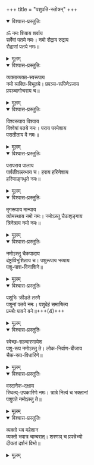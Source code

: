 +++
title = "पशुपति-स्तोत्रम्"
+++



<details open><summary>विश्वास-प्रस्तुतिः</summary>

ॐ नमः शिवाय शर्वाय  
सर्वेषां पतये नमः।
नमो रौद्राय रुद्राय  
रौद्राणां पतये नमः॥
</details>

<details><summary>मूलम्</summary>

ॐ नमः शिवाय शर्वाय सर्वेषां पतये नमः।
नमो रौद्राय रुद्राय रौद्राणां पतये नमः॥
</details>


<details open><summary>विश्वास-प्रस्तुतिः</summary>

व्यक्ताव्यक्त-स्वरूपाय  
नमो व्यक्ति-विभूतये।
प्रपञ्च-रूपिणेऽजाय  
प्रपञ्चागोचराय च॥
</details>

<details><summary>मूलम्</summary>

व्यक्ताव्यक्तस्वरूपाय नमो व्यक्तिविभूतये।
प्रपञ्चरूपिणेऽजाय प्रपञ्चागोचराय च॥
</details>


<details open><summary>विश्वास-प्रस्तुतिः</summary>

विश्वरूपाय विश्वाय  
विश्वेषां पतये नमः।
पराय परमेशाय  
परातीताय वै नमः॥
</details>

<details><summary>मूलम्</summary>

विश्वरूपाय विश्वाय विश्वेषां पतये नमः।
पराय परमेशाय परातीताय वै नमः॥
</details>


<details open><summary>विश्वास-प्रस्तुतिः</summary>

परापराय पालाय  
पार्वतीवल्लभाय च।
हराय हरिणेशाय  
हरिणाङ्गधृते नमः॥
</details>

<details><summary>मूलम्</summary>

परापराय पालाय पार्वतीवल्लभाय च।
हराय हरिणेशाय हरिणाङ्गधृते नमः॥
</details>


<details open><summary>विश्वास-प्रस्तुतिः</summary>

मृगरूपाय मान्याय  
व्योमस्थाय नमो नमः।
नमोऽस्तु चैकशृङ्गाय  
त्रिनेत्राय नमो नमः॥
</details>

<details><summary>मूलम्</summary>

मृगरूपाय मान्याय व्योमस्थाय नमो नमः।
नमोऽस्तु चैकशृङ्गाय त्रिनेत्राय नमो नमः॥
</details>


<details open><summary>विश्वास-प्रस्तुतिः</summary>

नमोऽस्तु चैकपादाय  
दंष्ट्राविभूशिताय च।
पशुरूपाय भव्याय  
पशु-पाश-विनाशिने॥
</details>

<details><summary>मूलम्</summary>

नमोऽस्तु चैकपादाय दंष्ट्राविभूशिताय च।
पशुरूपाय भव्याय पशुपाशविनाशिने॥
</details>


<details open><summary>विश्वास-प्रस्तुतिः</summary>

पशुभिः क्रीडते तस्मै  
पशूनां पतये नमः।
पशुदेहं समाश्रित्य  
प्रमथैः पावने वने॥+++(4)+++
</details>

<details><summary>मूलम्</summary>

पशुभिः क्रीडते तस्मै पशूनां पतये नमः।
पशुदेहं समाश्रित्य प्रमथैः पावने वने॥
</details>


<details open><summary>विश्वास-प्रस्तुतिः</summary>

स्वेच्छ-सञ्चारणायेश  
पशु-रूप नमोऽस्तु ते।
लोक-निर्वाण-बीजाय  
चैक-रूप-विधारिणे॥
</details>

<details><summary>मूलम्</summary>

स्वेच्छसञ्चारणायेश पशुरूप नमोऽस्तु ते।
लोकनिर्वाणबीजाय चैकरूपविधारिणे॥
</details>


<details open><summary>विश्वास-प्रस्तुतिः</summary>

वरदानैक-दक्षाय  
स्थित्य्-उपकारिणे नमः।
त्रात्रे नित्यं च भक्तानां  
पशुपते नमोऽस्तु ते॥
</details>

<details><summary>मूलम्</summary>

वरदानैकदक्षाय स्थित्युपकारिणे नमः।
त्रात्रे नित्यं च भक्तानां पशुपते नमोऽस्तु ते॥
</details>


<details open><summary>विश्वास-प्रस्तुतिः</summary>

व्यक्तो भव महेशान  
व्यक्तो भवात्र चाम्बरात्।
शरणञ् च प्रपन्नेभ्यो  
दीयतां दर्शनं विभो॥  
</details>

<details><summary>मूलम्</summary>

व्यक्तो भव महेशान व्यक्तो भवात्र चाम्बरात्।
शरणञ्च प्रपन्नेभ्यो दीयतां दर्शनं विभो॥  
</details>